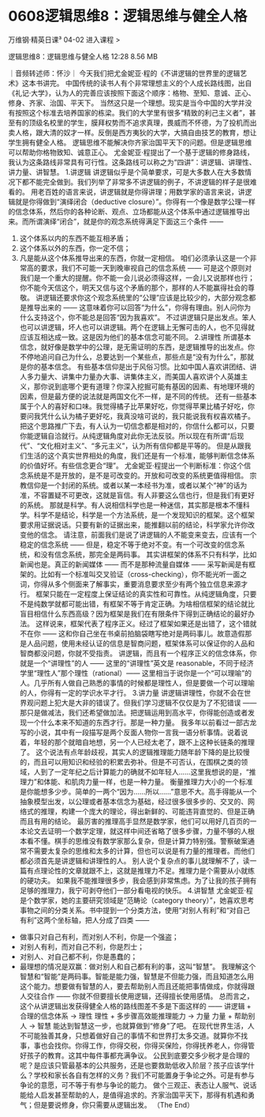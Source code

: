 # 0608逻辑思维8：逻辑思维与健全人格


万维钢·精英日课³
04-02
进入课程 >

逻辑思维8：逻辑思维与健全人格
12:28 8.56 MB

｜音频转述师：怀沙｜
今天我们把尤金妮亚·程的《不讲逻辑的世界里的逻辑艺术》这本书讲完。
中国传统的读书人有个非常理想主义的个人成长路线图，出自《礼记·大学》，认为人的完善应该按照下面这个顺序：格物、至知、意诚、正心、修身、齐家、治国、平天下。
当然这只是一个理想。现实是当今中国的大学并没有按照这个标准去培养国家的栋梁。我们的大学里有很多“精致的利己主义者”，甚至有的顶级名校里的学生，膜拜权势而不追求真理，畏威而不怀德，为了投机而出卖人格，跟大清的奴才一样。反倒是西方夷狄的大学，大搞自由技艺的教育，想让学生拥有健全人格。
逻辑思维不能解决你齐家治国平天下的问题。但是逻辑思维可以帮助你格物致知、诚意正心。
尤金妮亚·程提出了一个基于逻辑的修身路线，我认为这条路线非常具有可行性。这条路线可以称之为“四讲”：讲逻辑、讲理性、讲力量、讲智慧。
1.讲逻辑
讲逻辑似乎是个简单要求，可是大多数人在大多数情况下都不能完全做到。我们列举了非常多不讲逻辑的例子，不讲逻辑的样子是很难看的。
用老百姓的语言来说，讲逻辑就是你得讲理；用数学家的语言来说，讲逻辑就是你得做到“演绎闭合（deductive closure）”。你得有一个像是数学公理一样的信念体系，然后你的各种论断、观点、立场都能从这个体系中通过逻辑推导出来。而所谓演绎“闭合”，就是你的观念系统得满足下面这三个条件 ——
1. 这个体系以内的东西不能互相矛盾；
2. 这个体系以外的东西，你一定不信；
3. 凡是能从这个体系推导出来的东西，你就一定相信。
咱们必须承认这是一个非常高的要求，我们不可能一天到晚审视自己的信念系统 —— 可是这个原则对我们是一个重大的提醒。你不能一会儿说必须得这样，一会儿又说那样也行；你不能今天信这个，明天又信与这个矛盾的那个，那样的人不能赢得社会的尊敬。
讲逻辑还要求你这个观念系统里的“公理”应该是比较少的，大部分观念都是推导出来的 —— 这意味着你可以回答“为什么”，你得有理由。别人问你为什么支持这个，你不能总是回答“因为我喜欢”。
不过讲逻辑只是出发点。笨人也可以讲逻辑，坏人也可以讲逻辑。两个在逻辑上无懈可击的人，也不见得就应该互相达成一致。这是因为他们的基本信念可能不同。
2.讲理性
所谓基本信念，就好像是数学中的公理，是无需证明的东西，是逻辑推导的出发点。你不停地追问自己为什么，总要达到一个某些点，那些点是“没有为什么”，那就是你的基本信念。
有些基本信仰是出于风俗习惯。比如中国人喜欢讲团结、讲人多力量大、讲集中力量办大事、讲集体主义，而美国人喜欢讲个人英雄主义，那你说到底哪个更有道理？你深入挖掘可能有基因的因素、有地理环境的因素，但是最方便的说法就是两国文化不一样，是不同的传统。
还有一些基本属于个人的喜好和口味。我觉得橘子比苹果好吃，你觉得苹果比橘子好吃，你要问我凭什么认为橘子更好吃，我真没啥可说的，我只能说我有权喜欢橘子。
把这个思路推广下去，有人认为一切信念都是相对的，你信什么都可以，只要你能逻辑自洽就行。从纯逻辑角度对此你无法反驳。所以现在有所谓“后现代”、“文化相对主义”、“多元主义”，认为所有信仰都是平等的。
但是从跟我们生活的这个真实世界相处的角度，我们还是有一个标准，能够判断信念体系的价值好坏。有些信念更合“理”。
尤金妮亚·程提出一个判断标准：你这个信念系统是不是开放的，是不是可改变的。开放和可改变的系统更值得相信。
宗教信仰是一个封闭的系统。或者以某一本经书为准，或者以某个“神”的话为准，不容置疑不可更改，这就是盲信。有人非要这么信也行，但是我们有更好的系统。
那就是科学。有人说相信科学也是一种迷信，其实那是根本不懂科学。科学不是结论，科学是一个方法系统，是一个发现知识的框架。这个框架要求用证据说话。只要有新的证据出来，能推翻以前的结论，科学家允许你改变他的信念。
请注意，前面我们是说了讲逻辑的人不能变来变去，应该有一个稳定的信念系统 —— 但是，稳定不等于绝对不变。有一个可改变的信念系统，和没有信念系统，那完全是两码事。
其实讲框架的体系不只有科学，比如新闻也是。真正的新闻媒体 —— 而不是那种流量自媒体 —— 采写新闻是有框架的。比如有一个标准叫交叉验证（cross-checking），你不能光听一面之词，你得从多个侧面来了解事实，重要消息要求至少有两个独立信息来源才行。
框架只能在一定程度上保证结论的真实性和可靠性。从纯逻辑角度，只要不是纯数学就都可能出错，有框架不等于肯定正确。为啥相信框架的结论就比盲目相信什么东西高级？因为框架是我们在有限条件下得到正确结论的最好办法。
这样说来，框架代表了程序正义。经过了框架如果还是出错了，这个错就不在你 —— 这和你自己坐在书桌前拍脑袋瞎写绝对是两码事儿。故意造假那是人品问题，使用未经认证的信息是智商问题，框架体系可以保证你的人品和智商都没问题，你就不受指责。
讲逻辑，而且有一个程序正义的信念体系，你就是一个“讲理性”的人 —— 这里的“讲理性”英文是 reasonable，不同于经济学里“理性人”那个理性（rational）—— 这里相当于说你是一个“可以理喻”的人。几乎所有人做自己熟悉的事情的时候都是理性人，但是要做一个可以理喻的人，你得有一定的学识水平才行。
3.讲力量
讲逻辑讲理性，你就不会在世界观问题上犯大是大非的错误了。但我们学习逻辑不仅仅是为了不犯错误 —— 那只是做减法，我们还希望做加法。把逻辑运用到高水平，你得能创造或者发现一个什么本来不知道的东西才行。那是一种力量。
我多年以前看过一部古龙写的小说，其中有一段描写是两个反面人物你一言我一语分析事情。说着说着，年轻的那个就暗自地想，另一个人已经太老了，跟不上这种长链条的推理了。
这个说法有点年龄歧视，其实人的逻辑推理能力随年龄下降的是比较慢的，而且可以用知识和经验的积累去弥补。但是不可否认，在围棋之类的领域，人到了一定年纪之后计算能力的确就不如年轻人……这里我想说的是，“推理力”和体能、和肌肉力量一样，也是一种力量。
衡量推理力大小的一个标准是你能想多少步。简单的一两个“因为……所以……”意思不大。高手得能从一个抽象模型出发，以公理或者基本信念为基础，经过很多很多步的、交叉的、网络式的推理，构建一个庞大的理论，得出新鲜的、可能违背直觉的、但是正确而且有用的结论。
最厉害的推理高手显然是数学家，他们可以用好几百页的一本论文去证明一个数学定理，就这样中间还省略了很多步骤，力量不够的人根本看不懂。棋手的思维没有数学家那么复杂，但是计算力特别强。警察破案通常不需要太复杂的思维和太多的计算，但也可以说是有力量的推理者。而他们都必须首先是讲逻辑和讲理性的人。
别人说个复杂点的事儿就理解不了，读一篇有点理论性的文章就跟不上，这就是推理力不足。推理力是个需要从小就练的硬功夫。
如果我不能推理很多步，我会感到非常焦虑。为了让我的孩子拥有足够的推理力，我宁可剥夺他们一部分看电视的快乐。
4.讲智慧
尤金妮亚·程是个数学家，她的主要研究领域是“范畴论（category theory）”，她喜欢思考事物之间的分类关系。书中提到一个分类方法，使用“对别人有利”和“对自己有利”这两个坐标轴，把人分成了四类 ——
* 做事只对自己有利，而对别人不利，你是一个强盗；
* 对别人有利，而对自己不利，你是烈士；
* 对别人、对自己都不利，你是愚蠢的；
* 最理想的情况是双赢：做对别人和自己都有利的事，这叫“智慧”。
我理解这个智慧和“智能”是两码事。智能是能力强，智慧是不但能力强，而且知道怎么用这个能力。想要做有智慧的人，要去帮助别人而且还能把事情做成，你就得跟人交往合作 —— 你就不但要擅长使用逻辑，还得擅长使用感情。
总而言之，这个从讲逻辑出发获得健全人格的路线图差不多是下面这样的 ——
讲逻辑 + 合理的信念体系 → 理性
理性 + 多步骤高效能推理能力 → 力量
力量 + 帮助别人 → 智慧
能达到智慧这一步，也就算做到“修身”了吧。
在现代世界生活，人不可能独善其身，只想着做好自己的事情不和世界打太多交道。就算你不找事，事也会找你。你得工作，你得交税，你得买保险，你得抚养老人，你得管好孩子的教育。这其中每件事都充满争议。
公民到底要交多少税才是合理的呢？是应该只管最基本的公共服务，还是也要救助低收入阶层？孩子应该学什么？学校和家长各自有怎样的义务？我们不可能置身于争论之外。可是有参与争论的意愿，可不等于有参与争论的能力。
做个三观正、表态让人服气、说话能给人启发甚至帮助的人，是值得追求的。齐家治国平天下，那得有机遇和勇气；但是要说修身，你只需要从逻辑出发。
（The End）